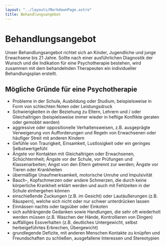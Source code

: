 ```yaml
---
layout: "../layouts/MarkdownPage.astro"
title: Behandlungsangebot
---
```


# Behandlungsangebot

Unser Behandlungsangebot richtet sich an Kinder, Jugendliche und junge Erwachsene bis 21 Jahre. Sollte nach einer ausführlichen Diagnostik der Wunsch und die Indikation für eine Psychotherapie bestehen, wird zusammen mit dem behandelnden Therapeuten ein individueller Behandlungsplan erstellt.

## Mögliche Gründe für eine Psychotherapie

- Probleme in der Schule, Ausbildung oder Studium, beispielsweise in Form von schlechten Noten oder Leistungsdruck
- Schwierigkeiten in der Beziehung zu Eltern, Lehrern und / oder Gleichaltrigen (beispielsweise immer wieder in heftige Konflikte geraten oder gemobbt werden)
- aggressive oder oppositionelle Verhaltensweisen, z.B. ausgeprägte Verweigerung von Aufforderungen und Regeln von Erwachsenen oder häufiger Streit mit anderen Kindern
- Gefühle von Traurigkeit, Einsamkeit, Lustlosigkeit oder ein geringes Selbstwertgefühl
- Ängste vor Kontakten mit Gleichaltrigen oder Erwachsenen, Schüchternheit; Ängste vor der Schule, vor Prüfungen und Klassenarbeiten; Angst von den Eltern getrennt zur werden; Ängste vor Tieren oder Krankheiten
- übermäßige Unaufmerksamkeit, motorische Unruhe und Impulsivität
- Bauch-, Kopfschmerzen oder andere Schmerzen, die durch keine körperliche Krankheit erklärt werden und auch mit Fehlzeiten in der Schule einhergehen können
- einschießende Zuckungen (z.B. im Gesicht) oder Lautäußerungen (z.B. Räuspern), welche sich nicht oder nur schwer unterdrücken lassen
- Einnässen nachts oder tagsüber oder Einkoten
- sich aufdrängende Gedanken sowie Handlungen, die sehr oft wiederholt werden müssen (z.B. Waschen der Hände, Kontrollieren von Dingen)
- auffälliges Essverhalten (z.B. deutliches Untergewicht, selbst herbeigeführtes Erbrechen, Übergewicht)
- grundlegende Defizite, mit anderen Menschen Kontakte zu knüpfen und Freundschaften zu schließen, ausgefallene Interessen und Stereotypien
